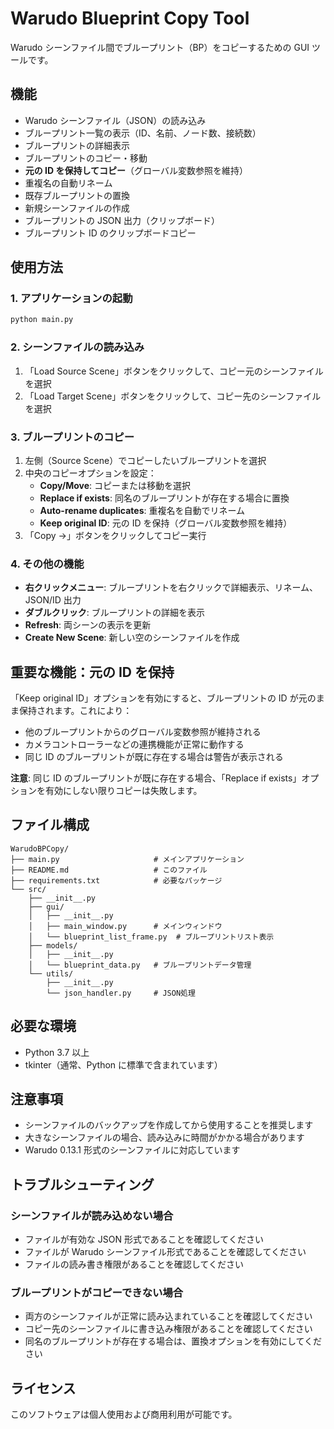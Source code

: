 # Warudo Blueprint Copy Tool

Warudo シーンファイル間でブループリント（BP）をコピーするための GUI ツールです。

## 機能

- Warudo シーンファイル（JSON）の読み込み
- ブループリント一覧の表示（ID、名前、ノード数、接続数）
- ブループリントの詳細表示
- ブループリントのコピー・移動
- **元の ID を保持してコピー**（グローバル変数参照を維持）
- 重複名の自動リネーム
- 既存ブループリントの置換
- 新規シーンファイルの作成
- ブループリントの JSON 出力（クリップボード）
- ブループリント ID のクリップボードコピー

## 使用方法

### 1. アプリケーションの起動

```bash
python main.py
```

### 2. シーンファイルの読み込み

1. 「Load Source Scene」ボタンをクリックして、コピー元のシーンファイルを選択
2. 「Load Target Scene」ボタンをクリックして、コピー先のシーンファイルを選択

### 3. ブループリントのコピー

1. 左側（Source Scene）でコピーしたいブループリントを選択
2. 中央のコピーオプションを設定：
   - **Copy/Move**: コピーまたは移動を選択
   - **Replace if exists**: 同名のブループリントが存在する場合に置換
   - **Auto-rename duplicates**: 重複名を自動でリネーム
   - **Keep original ID**: 元の ID を保持（グローバル変数参照を維持）
3. 「Copy →」ボタンをクリックしてコピー実行

### 4. その他の機能

- **右クリックメニュー**: ブループリントを右クリックで詳細表示、リネーム、JSON/ID 出力
- **ダブルクリック**: ブループリントの詳細を表示
- **Refresh**: 両シーンの表示を更新
- **Create New Scene**: 新しい空のシーンファイルを作成

## 重要な機能：元の ID を保持

「Keep original ID」オプションを有効にすると、ブループリントの ID が元のまま保持されます。これにより：

- 他のブループリントからのグローバル変数参照が維持される
- カメラコントローラーなどの連携機能が正常に動作する
- 同じ ID のブループリントが既に存在する場合は警告が表示される

**注意**: 同じ ID のブループリントが既に存在する場合、「Replace if exists」オプションを有効にしない限りコピーは失敗します。

## ファイル構成

```
WarudoBPCopy/
├── main.py                     # メインアプリケーション
├── README.md                   # このファイル
├── requirements.txt            # 必要なパッケージ
└── src/
    ├── __init__.py
    ├── gui/
    │   ├── __init__.py
    │   ├── main_window.py      # メインウィンドウ
    │   └── blueprint_list_frame.py  # ブループリントリスト表示
    ├── models/
    │   ├── __init__.py
    │   └── blueprint_data.py   # ブループリントデータ管理
    └── utils/
        ├── __init__.py
        └── json_handler.py     # JSON処理
```

## 必要な環境

- Python 3.7 以上
- tkinter（通常、Python に標準で含まれています）

## 注意事項

- シーンファイルのバックアップを作成してから使用することを推奨します
- 大きなシーンファイルの場合、読み込みに時間がかかる場合があります
- Warudo 0.13.1 形式のシーンファイルに対応しています

## トラブルシューティング

### シーンファイルが読み込めない場合

- ファイルが有効な JSON 形式であることを確認してください
- ファイルが Warudo シーンファイル形式であることを確認してください
- ファイルの読み書き権限があることを確認してください

### ブループリントがコピーできない場合

- 両方のシーンファイルが正常に読み込まれていることを確認してください
- コピー先のシーンファイルに書き込み権限があることを確認してください
- 同名のブループリントが存在する場合は、置換オプションを有効にしてください

## ライセンス

このソフトウェアは個人使用および商用利用が可能です。
